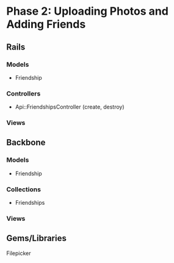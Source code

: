 # Phase 2: Uploading Photos and Adding Friends

## Rails
### Models
* Friendship

### Controllers
* Api::FriendshipsController (create, destroy)

### Views

## Backbone
### Models
* Friendship

### Collections
* Friendships

### Views

## Gems/Libraries
Filepicker
